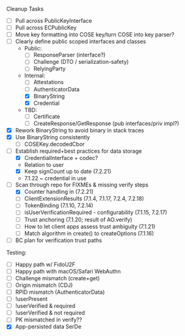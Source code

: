 Cleanup Tasks

- [ ] Pull across PublicKeyInterface
- [ ] Pull across ECPublicKey
- [ ] Move key formatting into COSE key/turn COSE into key parser?
- [ ] Clearly define public scoped interfaces and classes
  - Public:
    - [ ] ResponseParser (interface?)
    - [ ] Challenge (DTO / serialization-safety)
    - [ ] RelyingParty
  - Internal:
    - [ ] Attestations
    - [ ] AuthenticatorData
    - [x] BinaryString
    - [x] Credential
  - TBD:
    - [ ] Certificate
    - [ ] CreateResponse/GetResponse (pub interfaces/priv impl?)
- [x] Rework BinaryString to avoid binary in stack traces
- [x] Use BinaryString consistently
  - [ ] COSEKey.decodedCbor
- [ ] Establish required+best practices for data storage
  - [x] CredentialInterface + codec?
  - Relation to user
  - [x] Keep signCount up to date (7.2.21)
  - 7.1.22 ~ credential in use
- [ ] Scan through repo for FIXMEs & missing verify steps
  - [x] Counter handling in (7.2.21)
  - [ ] ClientExtensionResults (7.1.4, 7.1.17, 7.2.4, 7.2.18)
  - [ ] TokenBinding (7.1.10, 7.2.14)
  - [ ] isUserVerificationRequired - configurability (7.1.15, 7.2.17)
  - [ ] Trust anchoring (7.1.20; result of AO.verify)
  - [ ] How to let client apps assess trust ambiguity (7.1.21)
  - [ ] Match algorithm in create() to createOptions (7.1.16)
- [ ] BC plan for verification trust paths

Testing:

- [ ] Happy path w/ FidoU2F
- [ ] Happy path with macOS/Safari WebAuthn
- [ ] Challenge mismatch (create+get)
- [ ] Origin mismatch (CDJ)
- [ ] RPID mismatch (AuthenticatorData)
- [ ] !userPresent
- [ ] !userVerified & required
- [ ] !userVerified & not required
- [ ] PK mismatched in verify??
- [x] App-persisted data SerDe
